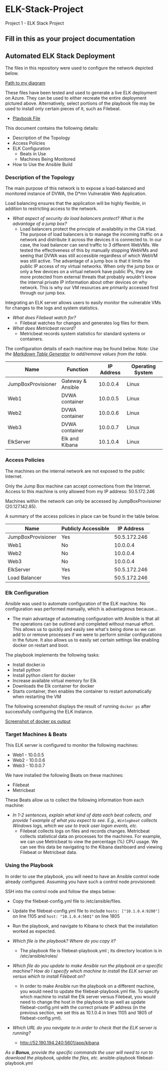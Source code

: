# ELK-Stack-Project
Project 1 - ELK Stack Project

## Fill in this as your project documentation

## Automated ELK Stack Deployment

The files in this repository were used to configure the network depicted below.

[Path to my diagram](Diagrams/NETWORKDIAGRAM.png)

These files have been tested and used to generate a live ELK deployment on Azure. They can be used to either recreate the entire deployment pictured above. Alternatively, select portions of the playbook file may be used to install only certain pieces of it, such as Filebeat.

  - [Playbook File](Ansible/install-Elk.yml)

This document contains the following details:
- Description of the Topology
- Access Policies
- ELK Configuration
  - Beats in Use
  - Machines Being Monitored
- How to Use the Ansible Build


### Description of the Topology

The main purpose of this network is to expose a load-balanced and monitored instance of DVWA, the D*mn Vulnerable Web Application.

Load balancing ensures that the application will be highly flexible, in addition to restricting access to the network.
- _What aspect of security do load balancers protect? What is the advantage of a jump box?_
  - Load balancers protect the principle of availability in the CIA triad. The purpose of load balancers is to manage the incoming traffic on a network and distribute it across the devices it is connected to. In our case, the load balancer can send traffic to 3 different WebVMs. We tested the effectiveness of this by manually stopping WebVMs and seeing that DVWA was still accessible regardless of which WebVM was still active. The advantage of a jump box is that it limits the public IP access of my virtual networks. When only the jump box or only a few devices on a virtual network have public IPs, they are more protected from external threats that probably wouldn't know the internal private IP information about other devices on why network. This is why our VM resources are primarily accessed first through our jump box.

Integrating an ELK server allows users to easily monitor the vulnerable VMs for changes to the logs and system statistics.
- _What does Filebeat watch for?_
  - Filebeat watches for changes and generates log files for them.
- _What does Metricbeat record?_
  - Metricbeat records system statistics for standard systems or containers.

The configuration details of each machine may be found below.
_Note: Use the [Markdown Table Generator](http://www.tablesgenerator.com/markdown_tables) to add/remove values from the table_.

| Name               	| Function          	| IP Address 	| Operating System 	|
|--------------------	|-------------------	|------------	|------------------	|
| JumpBoxProvisioner 	| Gateway & Ansible 	| 10.0.0.4   	| Linux            	|
| Web1              	| DVWA container    	| 10.0.0.5   	| Linux            	|
| Web2              	| DVWA container    	| 10.0.0.6   	| Linux            	|
| Web3              	| DVWA container    	| 10.0.0.7   	| Linux            	|
| ElkServer          	| Elk and Kibana    	| 10.1.0.4   	| Linux            	|

### Access Policies

The machines on the internal network are not exposed to the public Internet. 

Only the Jump Box machine can accept connections from the Internet. Access to this machine is only allowed from my IP address: 50.5.172.246

Machines within the network can only be accessed by JumpBoxProvisioner (20.127.142.85).

A summary of the access policies in place can be found in the table below.

| Name               	| Publicly Accessible 	| IP Address   	|
|--------------------	|---------------------	|--------------	|
| JumpBoxProvisioner 	| Yes                 	| 50.5.172.246 	|
| Web1              	| No                  	| 10.0.0.4     	|
| Web2              	| No                  	| 10.0.0.4     	|
| Web3              	| No                  	| 10.0.0.4     	|
| ElkServer          	| Yes                 	| 50.5.172.246 	|
| Load Balancer      	| Yes                 	| 50.5.172.246 	|

### Elk Configuration

Ansible was used to automate configuration of the ELK machine. No configuration was performed manually, which is advantageous because...
- The main advantage of automating configuration with Ansible is that all the operations can be outlined and completed without manual effort. This allows us to quickly and easily see what's being done so we can add to or remove processes if we were to perform similar configurations in the future. It also allows us to easily set certain settings like enabling docker on restart and boot.

The playbook implements the following tasks:
- Install docker.io
- Install python
- Install python client for docker
- Increase available virtual memory for Elk
- Downloads the Elk container for docker
- Starts container, then enables the container to restart automatically when restarting the VM

The following screenshot displays the result of running `docker ps` after successfully configuring the ELK instance.

[Screenshot of docker ps output](Images/Day1-4.0ensurecontainerisrunning.png)

### Target Machines & Beats
This ELK server is configured to monitor the following machines:
- Web1 - 10.0.0.5
- Web2 - 10.0.0.6
- Web3 - 10.0.0.7

We have installed the following Beats on these machines:
- Filebeat
- Metricbeat

These Beats allow us to collect the following information from each machine:
- _In 1-2 sentences, explain what kind of data each beat collects, and provide 1 example of what you expect to see. E.g., `Winlogbeat` collects Windows logs, which we use to track user logon events, etc._
  - Filebeat collects logs on files and records changes. Metricbeat collects statistical data on processes for the machines. For example, we can use Metricbeat to view the percentage (%) CPU usage. We can see this data be navigating to the Kibana dashboard and viewing Filebeat or Metricbeat data.

### Using the Playbook
In order to use the playbook, you will need to have an Ansible control node already configured. Assuming you have such a control node provisioned: 

SSH into the control node and follow the steps below:
- Copy the filebeat-config.yml file to /etc/ansible/files.
- Update the filebeat-config.yml file to include `hosts: ["10.1.0.4:9200"]` on line 1105 and `host: "10.1.0.4:5601"` on line 1805
- Run the playbook, and navigate to Kibana to check that the installation worked as expected.

- _Which file is the playbook? Where do you copy it?_
  - The playbook file is filebeat-playbook.yml ; its directory location is in /etc/ansible/roles/
- _Which file do you update to make Ansible run the playbook on a specific machine? How do I specify which machine to install the ELK server on versus which to install Filebeat on?_
  - In order to make Ansible run the playbook on a different machine, you would need to update the filebeat-playbook.yml file. To specify which machine to install the Elk server versus Filebeat, you would need to change the host in the playbook to as well as update filebeat-config.yml with the correct private IP address (in the previous section, we set this as 10.1.0.4 in lines 1105 and 1805 of filebeat-config.yml).
- _Which URL do you navigate to in order to check that the ELK server is running?_
  - http://52.190.194.240:5601/app/kibana

_As a **Bonus**, provide the specific commands the user will need to run to download the playbook, update the files, etc._
ansible-playbook filebeat-playbook.yml
